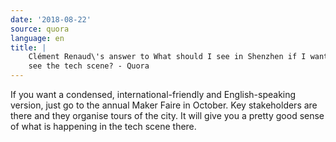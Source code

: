 ```yaml
---
date: '2018-08-22'
source: quora
language: en
title: |
    Clément Renaud\'s answer to What should I see in Shenzhen if I want to
    see the tech scene? - Quora
---
```


If you want a condensed, international-friendly and English-speaking
version, just go to the annual Maker Faire in October. Key stakeholders
are there and they organise tours of the city. It will give you a pretty
good sense of what is happening in the tech scene there.
